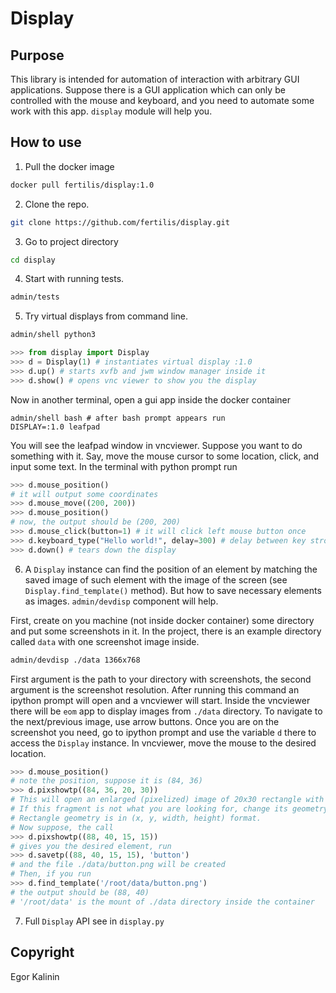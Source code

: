 # Display

## Purpose

This library is intended for automation of interaction with arbitrary GUI applications. 
Suppose there is a GUI application which can only be controlled with the mouse and keyboard, and
you need to automate some work with this app. `display` module will help you.

## How to use

1. Pull the docker image

```bash
docker pull fertilis/display:1.0
```

2. Clone the repo.

```bash
git clone https://github.com/fertilis/display.git
```

3. Go to project directory

```bash
cd display
```

4. Start with running tests.

```bash
admin/tests
```

5. Try virtual displays from command line.

```bash
admin/shell python3
```

```python
>>> from display import Display
>>> d = Display(1) # instantiates virtual display :1.0
>>> d.up() # starts xvfb and jwm window manager inside it
>>> d.show() # opens vnc viewer to show you the display
``` 

Now in another terminal, open a gui app inside the docker container

```
admin/shell bash # after bash prompt appears run
DISPLAY=:1.0 leafpad
```

You will see the leafpad window in vncviewer. Suppose you want to do something with it.
Say, move the mouse cursor to some location, click, and input some text. In the terminal
with python prompt run

```python
>>> d.mouse_position()
# it will output some coordinates
>>> d.mouse_move((200, 200)) 
>>> d.mouse_position()
# now, the output should be (200, 200)
>>> d.mouse_click(button=1) # it will click left mouse button once 
>>> d.keyboard_type("Hello world!", delay=300) # delay between key strokes in ms
>>> d.down() # tears down the display
```

6. A `Display` instance can find the position of an element by matching the saved image of such element
with the image of the screen (see `Display.find_template()` method). But how to save necessary 
elements as images. `admin/devdisp` component will help.

First, create on you machine (not inside docker container) some directory and put some screenshots in it.
In the project, there is an example directory called `data` with one screenshot image inside.

```bash
admin/devdisp ./data 1366x768
```

First argument is the path to your directory with screenshots, the second argument is the screenshot resolution.
After running this command an ipython prompt will open and a vncviewer will start. Inside the vncviewer 
there will be `eom` app to display images from `./data` directory. To navigate to the next/previous image,
use arrow buttons. Once you are on the screenshot you need, go to ipython prompt and use the variable `d`
there to access the `Display` instance. In vncviewer, move the mouse to the desired location.

```python
>>> d.mouse_position()
# note the position, suppose it is (84, 36)
>>> d.pixshowtp((84, 36, 20, 30)) 
# This will open an enlarged (pixelized) image of 20x30 rectangle with top-left corner at (84, 36)
# If this fragment is not what you are looking for, change its geometry.
# Rectangle geometry is in (x, y, width, height) format.
# Now suppose, the call 
>>> d.pixshowtp((88, 40, 15, 15))
# gives you the desired element, run
>>> d.savetp((88, 40, 15, 15), 'button')
# and the file ./data/button.png will be created
# Then, if you run 
>>> d.find_template('/root/data/button.png')
# the output should be (88, 40)
# '/root/data' is the mount of ./data directory inside the container
```

7. Full `Display` API see in `display.py`

## Copyright

Egor Kalinin
